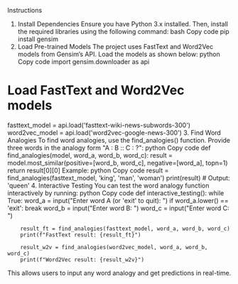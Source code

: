 Instructions 
1. Install Dependencies
Ensure you have Python 3.x installed. Then, install the required libraries using the following command:
bash
Copy code
pip install gensim
2. Load Pre-trained Models
The project uses FastText and Word2Vec models from Gensim’s API. Load the models as shown below:
python
Copy code
import gensim.downloader as api

# Load FastText and Word2Vec models
fasttext_model = api.load('fasttext-wiki-news-subwords-300')
word2vec_model = api.load('word2vec-google-news-300')
3. Find Word Analogies
To find word analogies, use the find_analogies() function. Provide three words in the analogy form "A : B :: C : ?":
python
Copy code
def find_analogies(model, word_a, word_b, word_c):
    result = model.most_similar(positive=[word_b, word_c], negative=[word_a], topn=1)
    return result[0][0]
Example:
python
Copy code
result = find_analogies(fasttext_model, 'king', 'man', 'woman')
print(result)  # Output: 'queen'
4. Interactive Testing
You can test the word analogy function interactively by running:
python
Copy code
def interactive_testing():
    while True:
        word_a = input("Enter word A (or 'exit' to quit): ")
        if word_a.lower() == 'exit':
            break
        word_b = input("Enter word B: ")
        word_c = input("Enter word C: ")

        result_ft = find_analogies(fasttext_model, word_a, word_b, word_c)
        print(f"FastText result: {result_ft}")

        result_w2v = find_analogies(word2vec_model, word_a, word_b, word_c)
        print(f"Word2Vec result: {result_w2v}")
This allows users to input any word analogy and get predictions in real-time.

